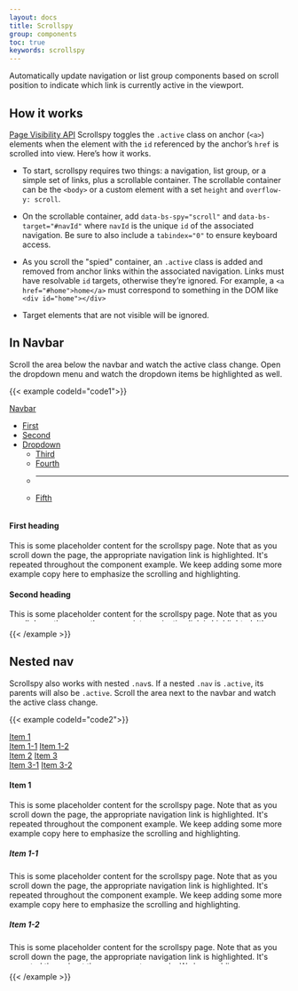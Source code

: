 ```yaml
---
layout: docs
title: Scrollspy
group: components
toc: true
keywords: scrollspy
---
```


<p class="fs-4 ms-0 mb-4 text-secondary">
Automatically update navigation or list group components based on scroll position to 
indicate which link is currently active in the viewport.
</p>

## How it works
<a class="link-pink" href="https://www.w3.org/TR/page-visibility/">Page Visibility API</a> 
Scrollspy toggles the ```.active``` class on anchor (```<a>```) elements when the element with 
the ```id``` referenced by the anchor’s ```href``` is scrolled into view. Here’s how it works.

- To start, scrollspy requires two things: a navigation, list group, or a simple set of links, 
plus a scrollable container. The scrollable container can be the ```<body>``` or a custom 
element with a set ```height``` and ```overflow-y: scroll```.

- On the scrollable container, add ```data-bs-spy="scroll"``` and ```data-bs-target="#navId"``` 
where ```navId``` is the unique ```id``` of the associated navigation. Be sure to also include 
a ```tabindex="0"``` to ensure keyboard access.

- As you scroll the "spied" container, an ```.active``` class is added and removed from anchor 
links within the associated navigation. Links must have resolvable ```id``` targets, otherwise 
they’re ignored. For example, a ```<a href="#home">home</a>``` must correspond to something 
in the DOM like ```<div id="home"></div>```

- Target elements that are not visible will be ignored.

## In Navbar
Scroll the area below the navbar and watch the active class change. Open the dropdown menu 
and watch the dropdown items be highlighted as well.

{{< example codeId="code1">}}

<nav id="navbar-example" class="navbar border px-3 mb-3">
  <a class="navbar-brand" href="#">Navbar</a>
  <ul class="nav nav-pills">
    <li class="nav-item">
      <a class="nav-link" href="#scrollspyHeading1">First</a>
    </li>
    <li class="nav-item">
      <a class="nav-link" href="#scrollspyHeading2">Second</a>
    </li>
    <li class="nav-item dropdown">
      <a class="nav-link dropdown-toggle" data-bs-toggle="dropdown" href="#" role="button" aria-expanded="false">Dropdown</a>
      <ul class="dropdown-menu">
        <li><a class="dropdown-item" href="#scrollspyHeading3">Third</a></li>
        <li><a class="dropdown-item" href="#scrollspyHeading4">Fourth</a></li>
        <li><hr class="dropdown-divider"></li>
        <li><a class="dropdown-item" href="#scrollspyHeading5">Fifth</a></li>
      </ul>
    </li>
  </ul>
</nav>
<div data-bs-spy="scroll" data-bs-target="#navbar-example" data-bs-root-margin="0px 0px -40%" data-bs-smooth-scroll="true" class="border scrollspy-example p-3 rounded-2" tabindex="0" style="height:200px;overflow:auto;">
  <h4 id="scrollspyHeading1">First heading</h4>
  <p>This is some placeholder content for the scrollspy page. Note that as you scroll down the 
  page, the appropriate navigation link is highlighted. It's repeated throughout the component 
  example. We keep adding some more example copy here to emphasize the scrolling and 
  highlighting.</p>

  <h4 id="scrollspyHeading2">Second heading</h4>
  <p>This is some placeholder content for the scrollspy page. Note that as you scroll down the 
  page, the appropriate navigation link is highlighted. It's repeated throughout the component 
  example. We keep adding some more example copy here to emphasize the scrolling and 
  highlighting.</p>
  
  <h4 id="scrollspyHeading3">Third heading</h4>
  <p>This is some placeholder content for the scrollspy page. Note that as you scroll down the 
  page, the appropriate navigation link is highlighted. It's repeated throughout the component 
  example. We keep adding some more example copy here to emphasize the scrolling and 
  highlighting.</p>
  
  <h4 id="scrollspyHeading4">Fourth heading</h4>
  <p>This is some placeholder content for the scrollspy page. Note that as you scroll down the 
  page, the appropriate navigation link is highlighted. It's repeated throughout the component 
  example. We keep adding some more example copy here to emphasize the scrolling and 
  highlighting.</p>
  
  <h4 id="scrollspyHeading5">Fifth heading</h4>
  <p>This is some placeholder content for the scrollspy page. Note that as you scroll down the 
  page, the appropriate navigation link is highlighted. It's repeated throughout the component 
  example. We keep adding some more example copy here to emphasize the scrolling and 
  highlighting.</p>
</div>

{{< /example >}}

## Nested nav
Scrollspy also works with nested ```.nav```s. If a nested ```.nav``` is ```.active```, its 
parents will also be ```.active```. Scroll the area next to the navbar and watch the active 
class change.

{{< example codeId="code2">}}

<div class="row">
  <div class="col-4">
    <nav id="navbar-example2" class="h-100 flex-column align-items-stretch pe-4 border-end">
      <nav class="nav nav-pills flex-column">
        <a class="nav-link" href="#item-1">Item 1</a>
        <nav class="nav nav-pills flex-column">
          <a class="nav-link ms-3 my-1" href="#item-1-1">Item 1-1</a>
          <a class="nav-link ms-3 my-1" href="#item-1-2">Item 1-2</a>
        </nav>
        <a class="nav-link" href="#item-2">Item 2</a>
        <a class="nav-link" href="#item-3">Item 3</a>
        <nav class="nav nav-pills flex-column">
          <a class="nav-link ms-3 my-1" href="#item-3-1">Item 3-1</a>
          <a class="nav-link ms-3 my-1" href="#item-3-2">Item 3-2</a>
        </nav>
      </nav>
    </nav>
  </div>

  <div class="col-8">
    <div data-bs-spy="scroll" data-bs-target="#navbar-example2" data-bs-smooth-scroll="true" class="scrollspy-example-2" tabindex="0" style="height:350px;overflow:auto;">
      <div id="item-1">
        <h4>Item 1</h4>
        <p>This is some placeholder content for the scrollspy page. Note that as you scroll down the 
        page, the appropriate navigation link is highlighted. It's repeated throughout the component 
        example. We keep adding some more example copy here to emphasize the scrolling and 
        highlighting.</p>
      </div>
      <div id="item-1-1">
        <h5>Item 1-1</h5>
        <p>This is some placeholder content for the scrollspy page. Note that as you scroll down the 
        page, the appropriate navigation link is highlighted. It's repeated throughout the component 
        example. We keep adding some more example copy here to emphasize the scrolling and 
        highlighting.</p>
      </div>
      <div id="item-1-2">
        <h5>Item 1-2</h5>
        <p>This is some placeholder content for the scrollspy page. Note that as you scroll down the 
        page, the appropriate navigation link is highlighted. It's repeated throughout the component 
        example. We keep adding some more example copy here to emphasize the scrolling and 
        highlighting.</p>
      </div>
      <div id="item-2">
        <h4>Item 2</h4>
        <p>This is some placeholder content for the scrollspy page. Note that as you scroll down the 
        page, the appropriate navigation link is highlighted. It's repeated throughout the component 
        example. We keep adding some more example copy here to emphasize the scrolling and 
        highlighting.</p>
      </div>
      <div id="item-3">
        <h4>Item 3</h4>
        <p>This is some placeholder content for the scrollspy page. Note that as you scroll down the 
        page, the appropriate navigation link is highlighted. It's repeated throughout the component 
        example. We keep adding some more example copy here to emphasize the scrolling and 
        highlighting.</p>
      </div>
      <div id="item-3-1">
        <h5>Item 3-1</h5>
        <p>This is some placeholder content for the scrollspy page. Note that as you scroll down the 
        page, the appropriate navigation link is highlighted. It's repeated throughout the component 
        example. We keep adding some more example copy here to emphasize the scrolling and 
        highlighting.</p>
      </div>
      <div id="item-3-2">
        <h5>Item 3-2</h5>
        <p>This is some placeholder content for the scrollspy page. Note that as you scroll down the 
        page, the appropriate navigation link is highlighted. It's repeated throughout the component 
        example. We keep adding some more example copy here to emphasize the scrolling and 
        highlighting.</p>
      </div>
    </div>
  </div>
</div>

{{< /example >}}
